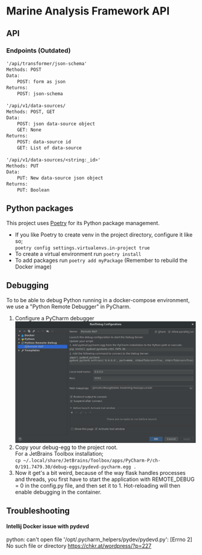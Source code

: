 # Marine Analysis Framework API

## API

### Endpoints (Outdated)
```
'/api/transformer/json-schema'
Methods: POST 
Data: 
    POST: form as json
Returns: 
    POST: json-schema

'/api/v1/data-sources/
Methods: POST, GET 
Data: 
    POST: json data-source object
    GET: None
Returns: 
    POST: data-source id
    GET: List of data-source
    
'/api/v1/data-sources/<string:_id>'
Methods: PUT
Data:
    PUT: New data-source json object
Returns:
    PUT: Boolean
```

## Python packages

This project uses [Poetry](https://poetry.eustace.io/docs/) for its Python package management.

* If you like Poetry to create venv in the project directory, configure it like so;  
`poetry config settings.virtualenvs.in-project true`  
* To create a virtual environment run `poetry install`
* To add packages run `poetry add myPackage` (Remember to rebuild the Docker image)

## Debugging

To to be able to debug Python running in a docker-compose environment, we use a "Python Remote Debugger" in PyCharm.
1. Configure a PyCharm debugger
![remote-debugger.png](remote-debugger.png)
2. Copy your debug-egg to the project root.  
For a JetBrains Toolbox installation;  
`cp ~/.local/share/JetBrains/Toolbox/apps/PyCharm-P/ch-0/191.7479.30/debug-eggs/pydevd-pycharm.egg .`
3. Now it get's a bit weird, because of the way flask handles processes and threads, you first have to start the application with REMOTE_DEBUG = 0 in the config.py file, and then set it to 1. Hot-reloading will then enable debugging in the container.


## Troubleshooting

#### Intellij Docker issue with pydevd
python: can't open file '/opt/.pycharm_helpers/pydev/pydevd.py': [Errno 2] No such file or directory
https://chkr.at/wordpress/?p=227